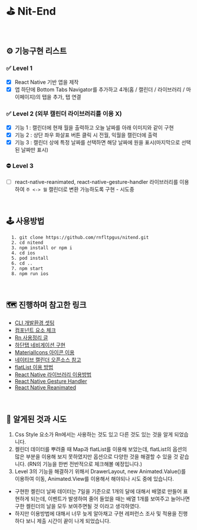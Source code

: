 # ⛳️ Nit-End

<br/>

## ⚙️ 기능구현 리스트

### ✅ Level 1

- [x] React Native 기반 앱을 제작
- [x] 앱 하단에 Bottom Tabs Navigator를 추가하고 4개(홈 / 캘린더 / 라이브러리 / 마이페이지)의 탭을 추가, 탭 연결

### ✅ Level 2 (외부 캘린더 라이브러리를 이용 X)

- [x] 기능 1 : 캘린더에 현재 월을 출력하고 오늘 날짜를 아래 이미지와 같이 구현
- [x] 기능 2 : 상단 좌우 화살표 버튼 클릭 시 전월, 익월을 캘린더에 출력
- [x] 기능 3 : 캘린더 상에 특정 날짜를 선택하면 해당 날짜에 원을 표시(마지막으로 선택된 날짜만 표시)

### ⛔️ Level 3

- [ ] react-native-reanimated, react-native-gesture-handler 라이브러리를 이용하여 `주 <-> 월` 캘린더로 변환 가능하도록 구현 - 시도중

<br/>

## 🕹 사용방법

```
  1. git clone https://github.com/rnfltpgus/nitend.git
  2. cd nitend
  3. npm install or npm i
  4. cd ios
  5. pod install
  6. cd ..
  7. npm start
  8. npm run ios
```

<br/>

## 🗺 진행하며 참고한 링크

- [CLI 개발환경 셋팅](https://reactnative.dev/docs/environment-setup)
- [컴포넌트 요소 체크](https://reactnative.dev/docs/components-and-apis)
- [Rn 사용정리 글](https://wit.nts-corp.com/2020/03/23/6014)
- [하단탭 네비게이션 구현](https://reactnavigation.org/docs/bottom-tab-navigator/)
- [MaterialIcons 아이콘 이용](https://oblador.github.io/react-native-vector-icons/)
- [네이티브 캘린더 오픈소스 참고](https://github.com/wix/react-native-calendars)
- [flatList 이용 방법](https://reactnative.dev/docs/flatlist)
- [React Native 라이브러리 이용방법](https://reactnative.dev/blog/2022/06/16/resources-migrating-your-react-native-library-to-the-new-architecture#migration-status-of-popular-libraries)
- [React Native Gesture Handler](https://docs.swmansion.com/react-native-gesture-handler/docs/api/components/touchables/)
- [React Native Reanimated](https://docs.swmansion.com/react-native-reanimated/docs)

<br/>

## 🚀 알게된 것과 시도

1. Css Style 요소가 Rn에서는 사용하는 것도 있고 다른 것도 있는 것을 알게 되었습니다.
2. 켈린더 데이터를 뿌려줄 때 Map과 flatList를 이용해 보았는데, flatList의 옵션의 많은 부분을 이용해 보지 못하였지만 옵션으로 다양한 것을 해결할 수 있을 것 같습니다. (RN의 기능을 한번 전반적으로 체크해볼 예정입니다.)
3. Level 3의 기능을 해결하기 위해서 DrawerLayout, new Animated.Value()를 이용하여 이동, Animated.View를 이용해서 해야되나 시도 중에 있습니다.

- 구현한 켈린더 날짜 데이터는 7일을 기준으로 1개의 달에 대해서 배열로 만들어 표현하게 되는데, 이벤트가 발생하여 줄어 들었을 때는 배열 1개를 보여주고 늘어나면 구한 켈린더의 날을 모두 보여주면될 것 이라고 생각하였다.
- 하지만 이용방법에 대해서 너무 늦게 알아채고 구현 레퍼런스 조사 및 적용을 진행하다 보니 제출 시간이 끝이 나게 되었습니다.
